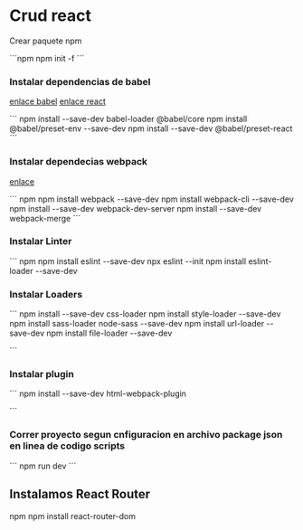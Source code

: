 # Crud react

Crear paquete npm

´´´npm
   npm init -f
´´´
### Instalar dependencias de babel
[enlace babel](https://babeljs.io/setup#installation)
[enlace react](https://babeljs.io/doc/en/babel-preset-react#docsNav)


´´´
npm install --save-dev babel-loader @babel/core
npm install @babel/preset-env --save-dev
npm install --save-dev @babel/preset-react
´´´
### Instalar dependecias webpack
[enlace](https://webpack.js.org/guides/getting-started)

´´´
npm
npm install webpack --save-dev
npm install webpack-cli --save-dev
npm install --save-dev webpack-dev-server
npm install --save-dev webpack-merge
´´´

### Instalar Linter
´´´
npm
npm install eslint --save-dev
npx eslint --init
npm install eslint-loader --save-dev


### Instalar Loaders
´´´
npm install --save-dev css-loader
npm install style-loader --save-dev
npm install sass-loader node-sass --save-dev
npm install url-loader --save-dev
npm install file-loader --save-dev

´´´
### Instalar plugin
´´´
npm install --save-dev html-webpack-plugin

´´´
### Correr proyecto segun cnfiguracion en archivo package json en linea de codigo scripts
´´´
npm run dev
´´´

## Instalamos React Router

npm
npm install react-router-dom



